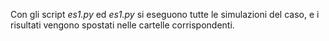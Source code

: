 Con gli script _es1.py_ ed _es1.py_ si eseguono tutte le simulazioni del caso, e i risultati vengono spostati nelle cartelle corrispondenti.